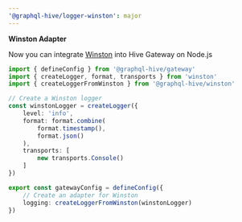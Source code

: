 ```yaml
---
'@graphql-hive/logger-winston': major
---
```


**Winston Adapter**

Now you can integrate [Winston](https://github.com/winstonjs/winston) into Hive Gateway on Node.js

```ts
import { defineConfig } from '@graphql-hive/gateway'
import { createLogger, format, transports } from 'winston'
import { createLoggerFromWinston } from '@graphql-hive/winston'

// Create a Winston logger
const winstonLogger = createLogger({
    level: 'info',
    format: format.combine(
        format.timestamp(),
        format.json()
    ),
    transports: [
        new transports.Console()
    ]
})

export const gatewayConfig = defineConfig({
    // Create an adapter for Winston
    logging: createLoggerFromWinston(winstonLogger)
})
```
